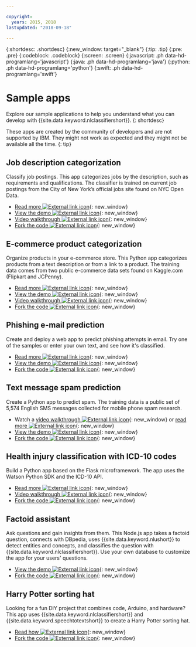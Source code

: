 ```yaml
---

copyright:
  years: 2015, 2018
lastupdated: "2018-09-18"

---
```


{:shortdesc: .shortdesc}
{:new_window: target="_blank"}
{:tip: .tip}
{:pre: .pre}
{:codeblock: .codeblock}
{:screen: .screen}
{:javascript: .ph data-hd-programlang='javascript'}
{:java: .ph data-hd-programlang='java'}
{:python: .ph data-hd-programlang='python'}
{:swift: .ph data-hd-programlang='swift'}

# Sample apps

Explore our sample applications to help you understand what you can develop with {{site.data.keyword.nlclassifiershort}}.
{: shortdesc}

These apps are created by the community of developers and are not supported by IBM. They might not work as expected and they might not be available all the time.
{: tip}

## Job description categorization

Classify job postings. This app categorizes jobs by the description, such as requirements and qualifications. The classifier is trained on current job postings from the City of New York’s official jobs site found on NYC Open Data.

- [Read more ![External link icon](../../icons/launch-glyph.svg "External link icon")](https://medium.com/ibm-watson/classify-job-descriptions-with-watson-natural-language-classifier-fca735ff2f3c){: new_window}
- [View the demo ![External link icon](../../icons/launch-glyph.svg "External link icon")](http://nlc-job-descriptions.mybluemix.net/){: new_window}
- [Video walkthrough ![External link icon](../../icons/launch-glyph.svg "External link icon")](https://www.youtube.com/watch?v=KyaC-8vfyPg){: new_window}
- [Fork the code ![External link icon](../../icons/launch-glyph.svg "External link icon")](https://github.com/yalondg/nlc-job-descriptions){: new_window}

## E-commerce product categorization

Organize products in your e-commerce store. This Python app categorizes products from a text description or from a link to a product. The training data comes from two public e-commerce data sets found on Kaggle.com (Flipkart and JCPenny).

- [Read more ![External link icon](../../icons/launch-glyph.svg "External link icon")](https://medium.com/ibm-watson/e-commerce-product-categorization-with-watson-cf2130d7c94a?source=rss----22a2beb5a88a---4){: new_window}
- [View the demo ![External link icon](../../icons/launch-glyph.svg "External link icon")](https://erichensley-nlc-demo.mybluemix.net/){: new_window}
- [Video walkthrough ![External link icon](../../icons/launch-glyph.svg "External link icon")](https://youtu.be/JPMZxgpc_Uo){: new_window}
- [Fork the code ![External link icon](../../icons/launch-glyph.svg "External link icon")](https://github.com/erichensleyibm/NLC_product_classifier-demo){: new_window}

## Phishing e-mail prediction

Create and deploy a web app to predict phishing attempts in email. Try one of the samples or enter your own text, and see how it's classified.

- [Read more ![External link icon](../../icons/launch-glyph.svg "External link icon")](https://medium.com/ibm-watson/identify-spam-with-watson-natural-language-classifier-42f273d310f4){: new_window}
- [View the demo ![External link icon](../../icons/launch-glyph.svg "External link icon")](https://nlc-email-spam.mybluemix.net/){: new_window}
- [Fork the code ![External link icon](../../icons/launch-glyph.svg "External link icon")](https://github.com/zmohammad01/nlc-email-spam){: new_window}

## Text message spam prediction

Create a Python app to predict spam. The training data is a public set of 5,574 English SMS messages collected for mobile phone spam research.

- Watch a [video walkthrough ![External link icon](../../icons/launch-glyph.svg "External link icon")](https://www.youtube.com/watch?v=upK42t7Ojls){: new_window} or [read more ![External link icon](../../icons/launch-glyph.svg "External link icon")](https://medium.com/ibm-watson/identify-spam-with-watson-natural-language-classifier-42f273d310f4){: new_window}
- [View the demo ![External link icon](../../icons/launch-glyph.svg "External link icon")](https://watsonnlcspam.mybluemix.net/){: new_window}
- [Fork the code ![External link icon](../../icons/launch-glyph.svg "External link icon")](https://github.com/cdimascio/watson-nlc-spam){: new_window}

## Health injury classification with ICD-10 codes

Build a Python app based on the Flask microframework. The app uses the Watson Python SDK and the ICD-10 API.

- [Read more ![External link icon](../../icons/launch-glyph.svg "External link icon")](https://developer.ibm.com/code/patterns/classify-icd-10-data-with-watson/){: new_window}
- [Video walkthrough ![External link icon](../../icons/launch-glyph.svg "External link icon")](https://youtu.be/N0eKEZxdwsQ){: new_window}
- [Fork the code ![External link icon](../../icons/launch-glyph.svg "External link icon")](https://github.com/stevemart/nlc-icd10-demo){: new_window}

## Factoid assistant

Ask questions and gain insights from them. This Node.js app takes a factoid question, connects with DBpedia, uses {{site.data.keyword.nlushort}} to detect entities and concepts, and classifies the question with {{site.data.keyword.nlclassifiershort}}. Use your own database to customize the app for your users' questions.

- [View the demo ![External link icon](../../icons/launch-glyph.svg "External link icon")](http://nlc-factoid-assistant.mybluemix.net/){: new_window}
- [Fork the code ![External link icon](../../icons/launch-glyph.svg "External link icon")](https://github.com/biosopher/nlc-factoid-assistant){: new_window}

## Harry Potter sorting hat

Looking for a fun DIY project that combines code, Arduino, and hardware? This app uses {{site.data.keyword.nlclassifiershort}} and {{site.data.keyword.speechtotextshort}} to create a Harry Potter sorting hat.

- [Read how ![External link icon](../../icons/launch-glyph.svg "External link icon")](https://dreamtolearn.com/ryan/data_analytics_viz/97){: new_window}
- [Fork the code ![External link icon](../../icons/launch-glyph.svg "External link icon")](https://github.com/rustyoldrake/Harry_Potter_Sorting_Hat_Simple){: new_window}

